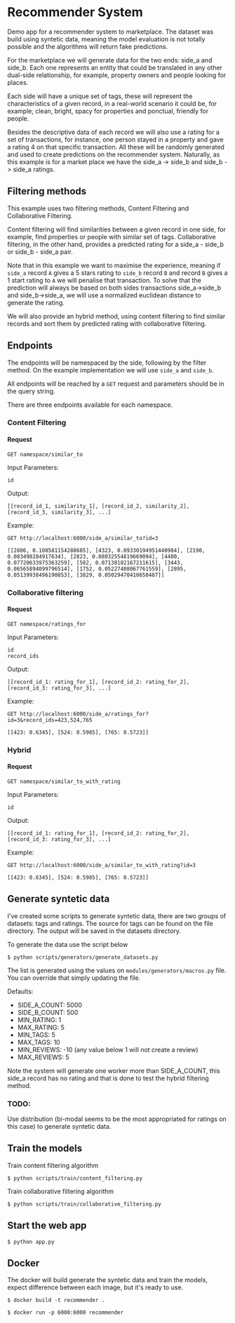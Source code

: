 # Recommender System

Demo app for a recommender system to marketplace. The dataset was build using
syntetic data, meaning the model evaluation is not totally possible and the 
algorithms will return fake predictions.

For the marketplace we will generate data for the two ends: side_a and side_b.
Each one represents an entity that could be translated in any other dual-side
relationship, for example, property owners and people looking for places.

Each side will have a unique set of tags, these will represent the 
characteristics of a given record, in a real-world scenario it could be, for
example, clean, bright, spacy for properties and ponctual, friendly for people.

Besides the descriptive data of each record we will also use a rating for a
set of transactions, for instance, one person stayed in a property and gave 
a rating 4 on that specific transaction. All these will be randomly generated 
and used to create predictions on the recommender system. Naturally, as this 
example is for a market place we have the side_a -> side_b and side_b -> side_a
ratings.


## Filtering methods

This example uses two filtering methods, Content Filtering and Collaborative 
Filtering.

Content filtering will find similarities between a given record in one side, 
for example, find properties or people with similar set of tags. Collaborative 
filtering, in the other hand, provides a predicted rating for a side_a - side_b 
or side_b - side_a pair.

Note that in this example we want to maximise the experience, meaning if `side_a`
record `A` gives a 5 stars rating to `side_b` record `B` and record `B` gives a
1 start rating to `A` we will penalise that transaction. To solve that the 
prediction will always be based on both sides transactions side_a->side_b and
side_b->side_a, we will use a normalized euclidean distance to generate the 
rating.

We will also provide an hybrid method, using content filtering to find similar 
records and sort them by predicted rating with collaborative filtering.

## Endpoints

The endpoints will be namespaced by the side, following by the filter method.
On the example implementation we will use `side_a` and `side_b`.

All endpoints will be reached by a `GET` request and parameters should be in
the query string.

There are three endpoints available for each namespace.

### Content Filtering

#### Request

```
GET namespace/similar_to
```
Input Parameters:

```
id
```

Output:

```
[[record_id_1, similarity_1], [record_id_2, similarity_2], [record_id_3, similarity_3], ...]
```

Example:

```
GET http://localhost:6000/side_a/similar_to?id=3
```

```
[[2806, 0.108581154288685], [4323, 0.09330194951440984], [2190, 0.083498284917634], [2823, 0.08032554819669094], [4400, 0.07720633975363259], [582, 0.07138182167211615], [3443, 0.06565894099796514], [1752, 0.05227408067761559], [2895, 0.05139938496190853], [3829, 0.05029470410650487]]
```

### Collaborative filtering

#### Request

```
GET namespace/ratings_for
```
Input Parameters:

```
id
record_ids
```

Output:

```
[[record_id_1: rating_for_1], [record_id_2: rating_for_2], [record_id_3: rating_for_3], ...]
```

Example:

```
GET http://localhost:6000/side_a/ratings_for?id=3&record_ids=423,524,765
```

```
[[423: 0.6345], [524: 0.5985], [765: 0.5723]]
```

### Hybrid

#### Request

```
GET namespace/similar_to_with_rating
```
Input Parameters:

```
id
```

Output:

```
[[record_id_1: rating_for_1], [record_id_2: rating_for_2], [record_id_3: rating_for_3], ...]
```

Example:

```
GET http://localhost:6000/side_a/similar_to_with_rating?id=3
```

```
[[423: 0.6345], [524: 0.5985], [765: 0.5723]]
```

## Generate syntetic data

I've created some scripts to generate syntetic data, there are two groups of
datasets: tags and ratings. The source for tags can be found on the file 
directory. The output will be saved in the datasets directory.

To generate the data use the script below
```
$ python scripts/generators/generate_datasets.py
```

The list is generated using the values on `modules/generators/macros.py` file.
You can override that simply updating the file.

Defaults:
- SIDE_A_COUNT: 5000
- SIDE_B_COUNT: 500
- MIN_RATING: 1
- MAX_RATING: 5
- MIN_TAGS: 5
- MAX_TAGS: 10
- MIN_REVIEWS: -10 (any value below 1 will not create a review)
- MAX_REVIEWS: 5

Note the system will generate one worker more than SIDE_A_COUNT, this
side_a record has no rating and that is done to test the hybrid filtering method.

### TODO:
Use distribution (bi-modal seems to be the most appropriated for ratings on 
this case) to generate syntetic data.


## Train the models

Train content filtering algorithm

```
$ python scripts/train/content_filtering.py
```

Train collaborative filtering algorithm

```
$ python scripts/train/collaborative_filtering.py
```

## Start the web app

```
$ python app.py
```

## Docker

The docker will build generate the syntetic data and train the models, expect
difference between each image, but it's ready to use.

```
$ docker build -t recommender .
```

```
$ docker run -p 6000:6000 recommender
```
